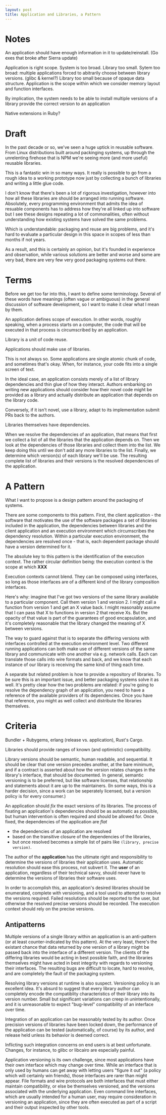 ```yaml
---
layout: post
title: Application and Libraries, a Pattern
---
```


# Notes

An application should have enough information in it to update/reinstall.
(Go exes that broke after Sierra update)

Application is right scope.
System is too broad.
Library too small.
Sytem too broad: multiple applications forced to
abitrarily choose between library versions.
(glibc & kernel?)
Library too small because of
opaque data structure.
Application is the scope within which
we consider memory layout and
function interfaces.

By implication,
the system needs to be able to
install multiple versions of a library
provide the correct version to an application


Native extensions in Ruby?

# Draft

In the past decade or so,
we've seen a huge uptick in reusable software.
From Linux distributions built around packinging systems,
up through the unrelenting firehose that is NPM
we're seeing more (and more useful) reusable libraries.

This is a fantastic win in so many ways.
It really is possible to go from a rough idea
to a working prototype now
just by collecting a bunch of libraries
and writing a little glue code.

I don't know that there's been a lot of rigorous investigation,
however into how all these libraries are
should be arranged into running software.
Absolutely, every programming environment
that admits the idea of resuable components
has to address how they're
all linked up into software
but I see these designs repeating a lot of commonalities,
often without understanding how existing systems have solved the same problems.

Which is understandable:
packaging and reuse are big problems,
and it's hard to evaluate a particular design in this space
in scopes of less than months if not years.

As a result,
and this is certainly an opinion,
but it's founded in experience and observation,
while various solutions are better and worse
and some are very bad,
there are very few very good packaging systems out there.

# Terms

Before we get too far into this,
I want to define some terminology.
Several of these words have meanings
(often vague or ambiguous)
in the general discussion of software development,
so I want to make it clear what I mean by them.

An application defines scope of execution.
In other words,
roughly speaking,
when a process starts on a computer,
the code that will be executed
in that process is circumscribed by an application.

Library is a unit of code reuse.

Applications should make use of libraries.

This is not always so.
Some applications are single atomic chunk of code,
and sometimes that's okay.
When, for instance, your code fits into a single screen of text.

In the ideal case,
an application consists merely of
a list of library dependencies
and thin glue of how they interact.
Authors embarking on writing new applications
should consider how
their novel code
might be provided as a library
and actually distribute an application that depends on the library code.

Conversely, if it isn't novel,
use a library,
adapt to its implementation
submit PRs back to the authors.

Libraries themselves have dependencies.

When we resolve the dependencies of an application,
that means that
first we collect a list of all the libraries that the application depends on.
Then we look at the dependencies of those libraries
and collect them into the list.
We keep doing this until we don't add any more libraries to the list.
Finally, we determine which version(s) of each library we'll be use.
The resulting complete list
of libraries and their versions
is the resolved dependencies of the application.

# A Pattern

What I want to propose is a design pattern around the packaging of systems.

There are some components to this pattern.
First,
the client application -
the software that motivates the use of the software packages
a set of libraries included in the application,
the dependencies between libraries and the client application
and
an execution environment which circumscribes the dependency resolution.
Within a particular execution environment, the dependencies are resolved once -
that is, each dependent package should have a version determined for it.

The absolute key to this pattern is the identification of the execution context.
The rather circular definition being:
the execution context is
the scope at which
**XXX**

Execution contexts cannot blend.
They can be composed using interfaces,
so long as those interfaces are
of a different kind of the library composition interfaces.

Here's why:
imagine that I've got two versions
of the same library available to a particular component.
Call them version 1 and version 2.
I might call a function from version 1 and get an X value back.
I might reasonably assume that
I can pass that X to functions in version 2 that receive Xs.
But the opacity of that value is
part of the guarantees of good encapsulation,
and it's completely reasonable that
the library changed the meaning of X between versions.

The way to guard against that
is to separate the differing versions
with interfaces controlled at the execution environment level.
Two different running applications can
both make use of different versions of the same library
and communicate with one another via e.g. network calls.
Each can translate those calls into wire formats and back,
and we know that each instance of our library
is receiving the same kind of thing each time.

A separate but related problem
is how to provide a repository of libraries.
To be sure this is an important issue,
and better packaging systems solve it as well.
It's pretty clear how the two problems are related:
if you're going to resolve the dependency graph of an application,
you need to have a reference of the available providers of its dependencies.
Once you have that reference, you might as well collect and distribute the
libraries themselves.

# Criteria

Bundler + Rubygems, erlang (release vs. application), Rust's Cargo.

Libraries should provide ranges of known (and optimistic) compatibility.

Library versions should be semantic,
human readable, and sequential.
It should be clear that one version precedes another,
at the bare minimum,
and if a contract is asserted
about how the version relates changes
in the library's interface, that should be documented.
In general, semantic versioning is to be preferred,
but like software licenses,
that relationship and statements about it are up to the maintainers.
(In some ways, this is a harder decision,
since a work can be seperately licensed,
but a version policy is for every consumer.)

An application should _fix_ the exact versions of its libraries.
The process of fixating an application's dependencies
should be as automatic as possible,
but human intervention is often required and should be allowed for.
Once fixed, the dependencies of the application are _flat_
- the dependencies of an application are resolved
- based on the transitive closure of the dependencies of the libraries,
- but once resolved becomes a simple list of pairs like `(library, precise version)`.

The author of the **application** has the ultimate right and responsibility
to determine the versions of libraries their application uses.
Automatic resolution should ease this process, not subvert it.
The **user** of an application,
regardless of their technical savvy,
should never have to determine the versions of libraries their software uses.

In order to accomplish this, an application's desired libraries should be
enumerated, complete with versioning, and a tool used to attempt to resolve the
versions required. Failed resolutions should be reported to the user, but
otherwise the resolved precise versions should be recorded. The execution
context should rely on the precise versions.

## Antipatterns

Multiple versions of a single library within an application is an anti-pattern
(or at least counter-indicated by this pattern).
At the very least,
there's the existant chance that data returned by one version of a library
might be passed back into the interface of a different version.
The clients of the differing libraries would be acting in best possible faith,
and the libraries themselves might have acted in best integrity
with regards to versioning their interfaces.
The resulting bugs are difficult to locate,
hard to resolve,
and are completely the fault of the packaging system.

Resolving library versions at runtime is also suspect.
Versioning policy is an excellent idea.
It's absurd to suggest that every library author
can completely encode the compatiblity characteristics
of their library into its version number.
Small but significant variations can creep in unintentionally,
and it is unreasonable to expect "bug-level" compatibility of an interface over time.

Integration of an application can be reasonably tested by its author.
Once precision versions of libraries have been locked down,
the performance of the application can be tested
(automatically, of course) by its author,
and release held unless its behavior is deemed correct.

Inflicting such integration concerns on end users is at best unfortunate.
Changes, for instance, to glibc or libcairo are especially painful.

Application versioning is its own challenge,
since most applications have their own interface
which may change over time.
While an interface that is only used by humans
can get away with letting users "figure it out"
(a policy which will certainly win friends),
those interfaces are rarer than might appear.
File formats and wire protocols are both interfaces
that must either maintain compatibility,
or else be themselves versioned,
and the versions associated with the underlying application.
Even command line interfaces,
which are usually intended for a human user,
may require consideration in versioning an application,
since they are often executed as part of a script
and their output inspected by other tools.
